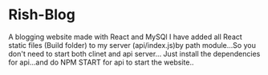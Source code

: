 # Rish-Blog
A blogging website made with React and MySQl
I have added all React static files (Build folder) to my server (api/index.js)by path module...So you don't need to start both clinet and api server...
Just install the dependencies for api...and do NPM START for api to start the website..
